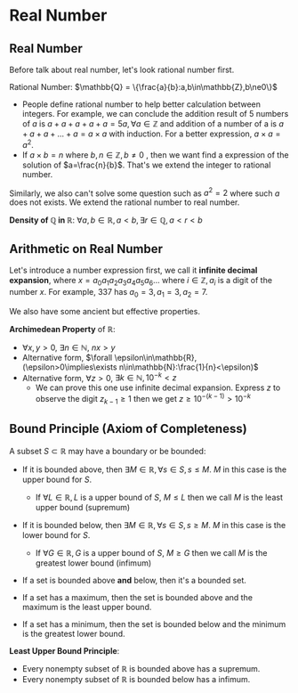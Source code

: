 # Real Number

## Real Number

Before talk about real number, let's look rational number first.

Rational Number: $\mathbb{Q} = \{\frac{a}{b}:a,b\in\mathbb{Z},b\ne0\}$
- People define rational number to help better calculation between integers. For example, we can conclude the addition result of 5 numbers of $a$ is $a+a+a+a+a = 5a, \forall a\in\mathbb{Z}$ and addition of a number of a is $a+a+a+\dots+a=a\times a$ with induction. For a better expression, $a\times a=a^2$.
- If $a\times b=n$ where $b,n\in\mathbb{Z},b\ne 0$ , then we want find a expression of the solution of $a=\frac{n}{b}$. That's we extend the integer to rational number.

Similarly, we also can't solve some question such as $a^2=2$ where such $a$ does not exists. We extend the rational number to real number. 

**Density of $\mathbb{Q}$ in $\mathbb{R}$**: $\forall a,b\in\mathbb{R}, a<b, \exists r\in\mathbb{Q},a<r<b$

## Arithmetic on Real Number

Let's introduce a number expression first, we call it **infinite decimal expansion**, where $x = a_0a_1a_2a_3a_4a_5a_6\dots$ where $i\in\mathbb{Z},a_i$ is a digit of the number $x$. For example, $337$ has $a_0=3,a_1=3,a_2=7$.

We also have some ancient but effective properties.

**Archimedean Property** of $\mathbb{R}$:

- $\forall x,y>0$, $\exists n\in\mathbb{N}$, $nx>y$
- Alternative form, $\forall \epsilon\in\mathbb{R},(\epsilon>0\implies\exists n\in\mathbb{N}:\frac{1}{n}<\epsilon)$
- Alternative form, $\forall z>0$, $\exists k\in\mathbb{N}, 10^{-k}<z$
  - We can prove this one use infinite decimal expansion. Express $z$ to observe the digit $z_{k-1}\ge1$ then we get $z\ge 10^{-(k-1)}>10^{-k}$

## Bound Principle (Axiom of Completeness)

A subset $S\subset\mathbb{R}$ may have a boundary or be bounded:

- If it is bounded above, then $\exists M\in\mathbb{R},\forall s\in S, s\le M$. $M$ in this case is the upper bound for $S$.
  - If $\forall L\in \mathbb{R}, L$ is a upper bound of $S$, $M\le L$ then we call $M$ is the least upper bound (supremum)

- If it is bounded below, then $\exists M\in\mathbb{R},\forall s\in S, s\ge M$. $M$ in this case is the lower bound for $S$.
  - If $\forall G\in \mathbb{R}, G$ is a upper bound of $S$, $M\ge G$ then we call $M$ is the greatest lower bound (infimum)

- If a set is bounded above **and** below, then it's a bounded set.
- If a set has a maximum, then the set is bounded above and the maximum is the least upper bound.
- If a set has a minimum, then the set is bounded below and the minimum is the greatest lower bound.

**Least Upper Bound Principle**:

- Every nonempty subset of $\mathbb{R}$ is bounded above has a supremum.
- Every nonempty subset of $\mathbb{R}$ is bounded below has a infimum.

